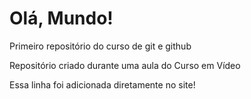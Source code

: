 # Olá, Mundo!
 Primeiro repositório do curso de git e github

 Repositório criado durante uma aula do Curso em Vídeo
 
 Essa linha foi adicionada diretamente no site!

